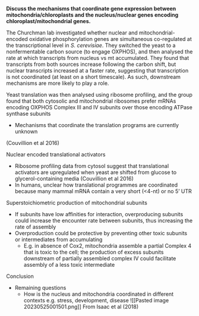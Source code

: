 **Discuss the mechanisms that coordinate gene expression between mitochondria/chloroplasts and the nucleus/nuclear genes encoding chloroplast/mitochondrial genes.**

The Churchman lab investigated whether nuclear and mitochondrial-encoded oxidative phosphorylation genes are simultaneous co-regulated at the transcriptional level in _S. cerevisiae_. They switched the yeast to a nonfermentable carbon source (to engage OXPHOS), and then analysed the rate at which transcripts from nucleus vs mt accumulated. They found that transcripts from both sources increase following the carbon shift, but nuclear transcripts increased at a faster rate, suggesting that transcription is not coordinated (at least on a short timescale). As such, downstream mechanisms are more likely to play a role. 

Yeast translation was then analysed using ribosome profiling, and the group found that both cytosolic and mitochondrial ribosomes prefer mRNAs encoding OXPHOS Complex III and IV subunits over those encoding ATPase synthase subunits 



* Mechanisms that coordinate the translation programs are currently unknown 

(Couvillion et al 2016) 

Nuclear encoded translational activators 



* Ribosome profiling data from cytosol suggest that translational activators are upregulated when yeast are shifted from glucose to glycerol-containing media (Couvillion et al 2016) 
* In humans, unclear how translational programmes are coordinated because many mammal mRNA contain a very short (&lt;4-nt) or no 5’ UTR 

Superstoichiometric production of mitochondrial subunits 



* If subunits have low affinities for interaction, overproducing subunits could increase the encounter rate between subunits, thus increasing the rate of assembly 
* Overproduction could be protective by preventing other toxic subunits or intermediates from accumulating 
    * E.g. in absence of Cox2, mitochondria assemble a partial Complex 4 that is toxic to the cell; the production of excess subunits downstream of partially assembled complex IV could facilitate assembly of a less toxic intermediate 

Conclusion 



* Remaining questions 
    * How is the nucleus and mitochondria coordinated in different contexts e.g. stress, development, disease 
![[Pasted image 20230525001501.png]]
From Isaac et al (2018) 

